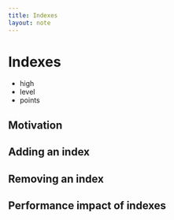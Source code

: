 ```yaml
---
title: Indexes
layout: note
---
```


# Indexes

- high
- level
- points

## Motivation

## Adding an index

## Removing an index

## Performance impact of indexes

